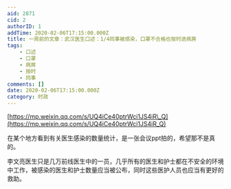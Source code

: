 ```yaml
---
aid: 2871
cid: 2
authorID: 1
addTime: 2020-02-06T17:15:00.000Z
title: 一周前的文章：武汉医生口述：1/4同事被感染，口罩不合格也按时进病房
tags:
    - 口述
    - 口罩
    - 病房
    - 按时
    - 同事
comments: []
date: 2020-02-06T17:15:00.000Z
category: 时政
---
```


[https://mp.weixin.qq.com/s/UQ4iCe40ptrWci1JS4iR\_Q](https://mp.weixin.qq.com/s/UQ4iCe40ptrWci1JS4iR_Q)

在某个地方看到有关医生感染的数量统计，是一张会议ppt拍的，希望那不是真的。

李文亮医生只是几万前线医生中的一员，几乎所有的医生和护士都在不安全的环境中工作，被感染的医生和护士数量应当被公布，同时这些医护人员也应当有更好的救助。
